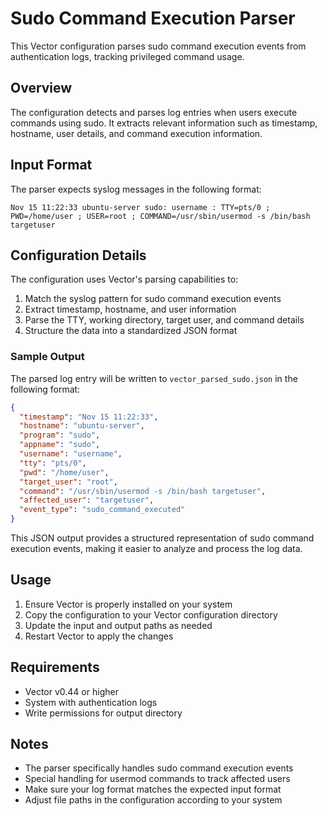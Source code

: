 # Sudo Command Execution Parser

This Vector configuration parses sudo command execution events from authentication logs, tracking privileged command usage.

## Overview

The configuration detects and parses log entries when users execute commands using sudo. It extracts relevant information such as timestamp, hostname, user details, and command execution information.

## Input Format

The parser expects syslog messages in the following format:

```
Nov 15 11:22:33 ubuntu-server sudo: username : TTY=pts/0 ; PWD=/home/user ; USER=root ; COMMAND=/usr/sbin/usermod -s /bin/bash targetuser
```

## Configuration Details

The configuration uses Vector's parsing capabilities to:
1. Match the syslog pattern for sudo command execution events
2. Extract timestamp, hostname, and user information
3. Parse the TTY, working directory, target user, and command details
4. Structure the data into a standardized JSON format

### Sample Output

The parsed log entry will be written to `vector_parsed_sudo.json` in the following format:

```json
{
  "timestamp": "Nov 15 11:22:33",
  "hostname": "ubuntu-server",
  "program": "sudo",
  "appname": "sudo",
  "username": "username",
  "tty": "pts/0",
  "pwd": "/home/user",
  "target_user": "root",
  "command": "/usr/sbin/usermod -s /bin/bash targetuser",
  "affected_user": "targetuser",
  "event_type": "sudo_command_executed"
}
```

This JSON output provides a structured representation of sudo command execution events, making it easier to analyze and process the log data.

## Usage

1. Ensure Vector is properly installed on your system
2. Copy the configuration to your Vector configuration directory
3. Update the input and output paths as needed
4. Restart Vector to apply the changes

## Requirements

- Vector v0.44 or higher
- System with authentication logs
- Write permissions for output directory

## Notes

- The parser specifically handles sudo command execution events
- Special handling for usermod commands to track affected users
- Make sure your log format matches the expected input format
- Adjust file paths in the configuration according to your system
